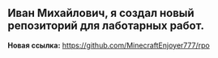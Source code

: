 <h2>Иван Михайлович, я создал новый репозиторий для лаботарных работ.</h2>

**Новая ссылка:** https://github.com/MinecraftEnjoyer777/rpo
